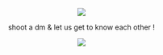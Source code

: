 <p align="center">
<img src="https://media1.tenor.com/m/AjvxG79kYKgAAAAd/johnny-storm-human-torch.gif" />
<p align="center">
                          shoot a dm & let us get to know each other !
  <p align="center">
  <img src="https://spotify-github-profile.kittinanx.com/api/view?uid=31uslv5jwwbfx5esn7r63ezyfypy&cover_image=true&theme=natemoo-re&show_offline=true&background_color=121212&interchange=false&bar_color=4e93b1&bar_color_cover=false" />
